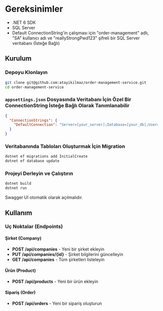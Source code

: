 

# Gereksinimler
- .NET 6 SDK
- SQL Server
- Default ConnectionString'in çalışması için "order-management" adlı, "SA" kullanıcı adı ve "reallyStrongPwd123" şifreli bir SQL Server veritabanı (İsteğe Bağlı)

## Kurulum

### Depoyu Klonlayın
```sh
git clone git@github.com:atayikilmaz/order-management-service.git
cd order-management-service
```

### `appsettings.json` Dosyasında Veritabanı İçin Özel Bir ConnectionString İsteğe Bağlı Olarak Tanımlanabilir
```json
{
  "ConnectionStrings": {
    "DefaultConnection": "Server=[your_server];Database=[your_db];User=[User];Password=[password];Trusted_Connection=True"
  }
}
```

### Veritabanında Tabloları Oluşturmak İçin Migration
```sh
dotnet ef migrations add InitialCreate
dotnet ef database update
```

### Projeyi Derleyin ve Çalıştırın
```sh
dotnet build
dotnet run
```

Swagger UI otomatik olarak açılmalıdır.

## Kullanım

### Uç Noktalar (Endpoints)

#### Şirket (Company)
- **POST /api/companies** - Yeni bir şirket ekleyin
- **PUT /api/companies/{id}** - Şirket bilgilerini güncelleyin
- **GET /api/companies** - Tüm şirketleri listeleyin

#### Ürün (Product)
- **POST /api/products** - Yeni bir ürün ekleyin

#### Sipariş (Order)
- **POST /api/orders** - Yeni bir sipariş oluşturun
